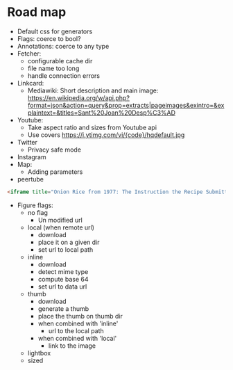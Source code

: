 # Road map

- Default css for generators
- Flags: coerce to bool?
- Annotations: coerce to any type
- Fetcher:
	- configurable cache dir
	- file name too long
	- handle connection errors
- Linkcard:
	- Mediawiki: Short description and main image: https://en.wikipedia.org/w/api.php?format=json&action=query&prop=extracts|pageimages&exintro=&explaintext=&titles=Sant%20Joan%20Desp%C3%AD
- Youtube:
    - Take aspect ratio and sizes from Youtube api
    - Use covers https://i.ytimg.com/vi/{code}/hqdefault.jpg
- Twitter
    - Privacy safe mode
- Instagram
- Map:
    - Adding parameters
- peertube
```html
<iframe title="Onion Rice from 1977: The Instruction the Recipe Submitter gives is Priceless!" src="https://tilvids.com/videos/embed/bb6057d2-427b-4c31-9b8c-0a8c7d0a29c9?start=4m51s&amp;stop=5m1s&amp;loop=1&amp;autoplay=1&amp;muted=1" allowfullscreen="" sandbox="allow-same-origin allow-scripts allow-popups" width="560" height="315" frameborder="0"></iframe>
```
- Figure flags:
	- no flag
		- Un modified url
	- local (when remote url)
		- download
		- place it on a given dir
		- set url to local path
	- inline
		- download
		- detect mime type
		- compute base 64
		- set url to data url
	- thumb
		- download
		- generate a thumb
		- place the thumb on thumb dir
		- when combined with 'inline'
			- url to the local path
		- when combined with 'local'
			- link to the image
	- lightbox
	- sized






